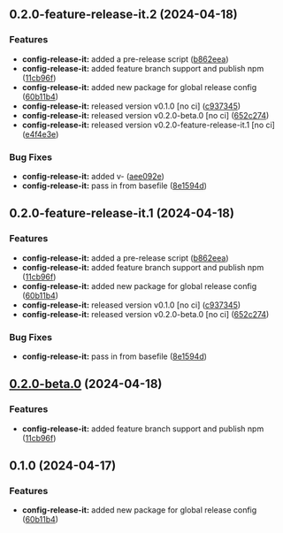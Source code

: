 

## 0.2.0-feature-release-it.2 (2024-04-18)


### Features

* **config-release-it:** added a pre-release script ([b862eea](https://github.com/haukurmar/nextjs-sandbox/commit/b862eea6fea3b9bb5cba541ce0598dd34b458493))
* **config-release-it:** added feature branch support and publish npm ([11cb96f](https://github.com/haukurmar/nextjs-sandbox/commit/11cb96f4bead61adb4d92649139f554b4d28878b))
* **config-release-it:** added new package for global release config ([60b11b4](https://github.com/haukurmar/nextjs-sandbox/commit/60b11b4c76ec881a6c9102b2f170c9a52b92ab7a))
* **config-release-it:** released version v0.1.0 [no ci] ([c937345](https://github.com/haukurmar/nextjs-sandbox/commit/c937345446b8e383b84ffbec4f45b9e2f935a868))
* **config-release-it:** released version v0.2.0-beta.0 [no ci] ([652c274](https://github.com/haukurmar/nextjs-sandbox/commit/652c27488c403d4c61f8c82523ee8e7493d22731))
* **config-release-it:** released version v0.2.0-feature-release-it.1 [no ci] ([e4f4e3e](https://github.com/haukurmar/nextjs-sandbox/commit/e4f4e3e5c75a2dc3d91e6b20d3c2c632b14f9926))


### Bug Fixes

* **config-release-it:** added v- ([aee092e](https://github.com/haukurmar/nextjs-sandbox/commit/aee092eec37e3beee7942bd0217a76b4c8f9c259))
* **config-release-it:** pass in from basefile ([8e1594d](https://github.com/haukurmar/nextjs-sandbox/commit/8e1594d886d919456be189849dcd93bfa7f392da))

## 0.2.0-feature-release-it.1 (2024-04-18)


### Features

* **config-release-it:** added a pre-release script ([b862eea](https://github.com/haukurmar/nextjs-sandbox/commit/b862eea6fea3b9bb5cba541ce0598dd34b458493))
* **config-release-it:** added feature branch support and publish npm ([11cb96f](https://github.com/haukurmar/nextjs-sandbox/commit/11cb96f4bead61adb4d92649139f554b4d28878b))
* **config-release-it:** added new package for global release config ([60b11b4](https://github.com/haukurmar/nextjs-sandbox/commit/60b11b4c76ec881a6c9102b2f170c9a52b92ab7a))
* **config-release-it:** released version v0.1.0 [no ci] ([c937345](https://github.com/haukurmar/nextjs-sandbox/commit/c937345446b8e383b84ffbec4f45b9e2f935a868))
* **config-release-it:** released version v0.2.0-beta.0 [no ci] ([652c274](https://github.com/haukurmar/nextjs-sandbox/commit/652c27488c403d4c61f8c82523ee8e7493d22731))


### Bug Fixes

* **config-release-it:** pass in from basefile ([8e1594d](https://github.com/haukurmar/nextjs-sandbox/commit/8e1594d886d919456be189849dcd93bfa7f392da))

## [0.2.0-beta.0](https://github.com/haukurmar/nextjs-sandbox/compare/@app/config-release-it-v0.1.0...@app/config-release-it-v0.2.0-beta.0) (2024-04-18)


### Features

* **config-release-it:** added feature branch support and publish npm ([11cb96f](https://github.com/haukurmar/nextjs-sandbox/commit/11cb96f4bead61adb4d92649139f554b4d28878b))

## 0.1.0 (2024-04-17)


### Features

* **config-release-it:** added new package for global release config ([60b11b4](https://github.com/haukurmar/nextjs-sandbox/commit/60b11b4c76ec881a6c9102b2f170c9a52b92ab7a))
